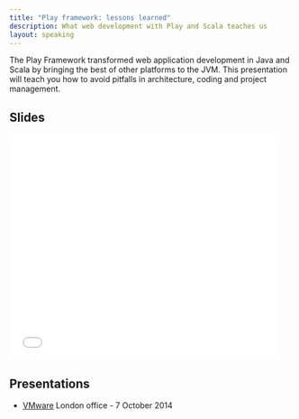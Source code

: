 ```yaml
---
title: "Play framework: lessons learned"
description: What web development with Play and Scala teaches us
layout: speaking
---
```


The Play Framework transformed web application development in Java and Scala by bringing the best of other platforms to the JVM. This presentation will teach you how to avoid pitfalls in architecture, coding and project management.

## Slides

<iframe src="//www.slideshare.net/slideshow/embed_code/40007995" width="476" height="400" frameborder="0" marginwidth="0" marginheight="0" scrolling="no"></iframe>

## Presentations

* <a href="http://www.vmware.com/uk/">VMware</a> London office - 7 October 2014
